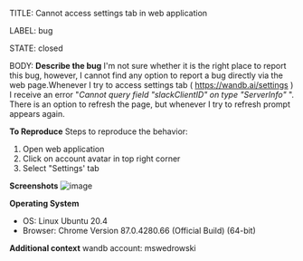 TITLE:
Cannot access settings tab in web application

LABEL:
bug

STATE:
closed

BODY:
**Describe the bug**
I'm not sure whether it is the right place to report this bug, however, I cannot find any option to report a bug directly via the web page.Whenever I try to access settings tab ( https://wandb.ai/settings ) I receive an error "_Cannot query field "slackClientID" on type "ServerInfo"_ ". There is an option to refresh the page, but whenever I try to refresh prompt appears again.

**To Reproduce**
Steps to reproduce the behavior:
1. Open web application
2. Click on account avatar in top right corner
3. Select "Settings' tab

**Screenshots**
![image](https://user-images.githubusercontent.com/26623415/101138932-1cc5c880-3611-11eb-9e79-30e67defb3de.png)

**Operating System**
 - OS: Linux Ubuntu 20.4
 - Browser: Chrome Version 87.0.4280.66 (Official Build) (64-bit)

**Additional context**
wandb account: mswedrowski


